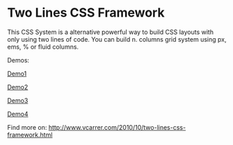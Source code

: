 # Two Lines CSS Framework

This CSS System is a alternative powerful way to build CSS layouts with only using two lines of code.
You can build n. columns grid system using px, ems, % or fluid columns.

Demos:

[Demo1](demo.htm)

[Demo2](demo1.htm)

[Demo3](demo2.htm)

[Demo4](demo3.htm)

Find more on: http://www.vcarrer.com/2010/10/two-lines-css-framework.html

